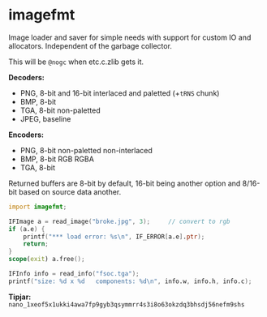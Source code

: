 # imagefmt

Image loader and saver for simple needs with support for custom IO
and allocators.  Independent of the garbage collector.

This will be `@nogc` when etc.c.zlib gets it.

**Decoders:**
- PNG, 8-bit and 16-bit interlaced and paletted (+`tRNS` chunk)
- BMP, 8-bit
- TGA, 8-bit non-paletted
- JPEG, baseline

**Encoders:**
- PNG, 8-bit non-paletted non-interlaced
- BMP, 8-bit RGB RGBA
- TGA, 8-bit

Returned buffers are 8-bit by default, 16-bit being another option and 8/16-bit
based on source data another.

```D
import imagefmt;

IFImage a = read_image("broke.jpg", 3);     // convert to rgb
if (a.e) {
    printf("*** load error: %s\n", IF_ERROR[a.e].ptr);
    return;
}
scope(exit) a.free();

IFInfo info = read_info("fsoc.tga");
printf("size: %d x %d   components: %d\n", info.w, info.h, info.c);
```

**Tipjar:** `nano_1xeof5x1ukki4awa7fp9gyb3qsymmrr4s3i8o63okzdq3bhsdj56nefm9shs`
